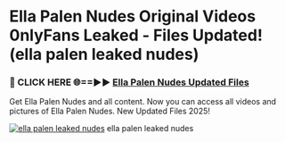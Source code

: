 # Ella Palen Nudes Original Videos 0nlyFans Leaked - Files Updated! (ella palen leaked nudes)

<h3>🔴 CLICK HERE 🌐==►► <a href="https://tinyurl.com/2p9ay9w9" rel="nofollow">Ella Palen Nudes Updated Files</a></h3>

Get Ella Palen Nudes and all content. Now you can access all videos and pictures of Ella Palen Nudes. New Updated Files 2025!

[![ella palen leaked nudes](https://i.imgur.com/KQgVmj3.gif)](https://tinyurl.com/2p9ay9w9)
ella palen leaked nudes
